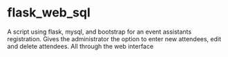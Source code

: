 # flask_web_sql
A script using flask, mysql, and bootstrap for an event assistants registration.  Gives the administrator the option to enter new attendees, edit and delete attendees. All through the web interface
